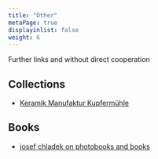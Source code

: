 ```yaml
---
title: "Other"
metaPage: true
displayinlist: false
weight: 6
---
```


Further links and without direct cooperation

## Collections

* [Keramik Manufaktur Kupfermühle](http://kmk.golz.info/kmk.htm)

## Books

* [josef chladek on photobooks and books](https://josefchladek.com/)
